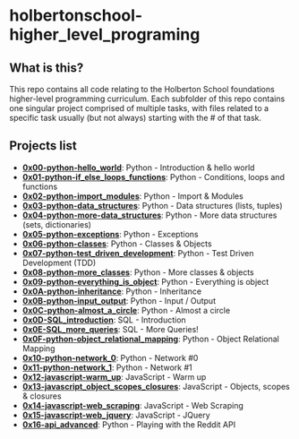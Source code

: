 # holbertonschool-higher_level_programing

## What is this?

This repo contains all code relating to the Holberton School foundations higher-level programming curriculum.
Each subfolder of this repo contains one singular project comprised of multiple tasks, with files related to a specific task usually (but not always) starting with the # of that task.

## Projects list
* **[0x00-python-hello_world](https://github.com/ThibaudP/holbertonschool-higher_level_programming/tree/main/0x00-python-hello_world)**: Python - Introduction & hello world
* **[0x01-python-if_else_loops_functions](https://github.com/ThibaudP/holbertonschool-higher_level_programming/tree/main/0x01-python-if_else_loops_functions)**: Python - Conditions, loops and functions
* **[0x02-python-import_modules](https://github.com/ThibaudP/holbertonschool-higher_level_programming/tree/main/0x02-python-import_modules)**: Python - Import & Modules
* **[0x03-python-data_structures](https://github.com/ThibaudP/holbertonschool-higher_level_programming/tree/main/0x03-python-data_structures)**: Python - Data structures (lists, tuples)
* **[0x04-python-more-data_structures](https://github.com/ThibaudP/holbertonschool-higher_level_programming/tree/main/0x04-python-more_data_structures)**: Python - More data structures (sets, dictionaries)
* **[0x05-python-exceptions](https://github.com/ThibaudP/holbertonschool-higher_level_programming/tree/main/0x05-python-exceptions)**: Python - Exceptions
* **[0x06-python-classes](https://github.com/ThibaudP/holbertonschool-higher_level_programming/tree/main/0x06-python-classes)**: Python - Classes & Objects
* **[0x07-python-test_driven_development](https://github.com/ThibaudP/holbertonschool-higher_level_programming/tree/main/0x07-test_driven_development)**: Python - Test Driven Development (TDD)
* **[0x08-python-more_classes](https://github.com/ThibaudP/holbertonschool-higher_level_programming/tree/main/0x08-python-more_classes)**: Python - More classes & objects
* **[0x09-python-everything_is_object](https://github.com/ThibaudP/holbertonschool-higher_level_programming/tree/main/0x09-python-everything_is_object)**: Python - Everything is object
* **[0x0A-python-inheritance](https://github.com/ThibaudP/holbertonschool-higher_level_programming/tree/main/0x0A-python-inheritance)**: Python - Inheritance
* **[0x0B-python-input_output](https://github.com/ThibaudP/holbertonschool-higher_level_programming/tree/main/0x0B-python-input_output)**: Python - Input / Output
* **[0x0C-python-almost_a_circle](https://github.com/ThibaudP/holbertonschool-higher_level_programming/tree/main/0x0C-python-almost_a_circle)**: Python - Almost a circle
* **[0x0D-SQL_introduction](https://github.com/ThibaudP/holbertonschool-higher_level_programming/tree/main/0x0D-SQL_introduction)**: SQL - Introduction
* **[0x0E-SQL_more_queries](https://github.com/ThibaudP/holbertonschool-higher_level_programming/tree/main/0x0E-SQL_more_queries)**: SQL - More Queries!
* **[0x0F-python-object_relational_mapping](https://github.com/ThibaudP/holbertonschool-higher_level_programming/tree/main/0x0F-python-object_relational_mapping)**: Python - Object Relational Mapping
* **[0x10-python-network_0](https://github.com/ThibaudP/holbertonschool-higher_level_programming/tree/main/0x10-python-network_0)**: Python - Network #0
* **[0x11-python-network_1](https://github.com/ThibaudP/holbertonschool-higher_level_programming/tree/main/0x11-python-network_1)**: Python - Network #1
* **[0x12-javascript-warm_up](https://github.com/ThibaudP/holbertonschool-higher_level_programming/tree/main/0x12-javascript-warm_up)**: JavaScript - Warm up
* **[0x13-javascript_object_scopes_closures](https://github.com/ThibaudP/holbertonschool-higher_level_programming/tree/main/0x13-javascript_object_scopes_closures)**: JavaScript - Objects, scopes & closures
* **[0x14-javascript-web_scraping](https://github.com/ThibaudP/holbertonschool-higher_level_programming/tree/main/0x14-javascript-web_scraping)**: JavaScript - Web Scraping
* **[0x15-javascript-web_jquery](https://github.com/ThibaudP/holbertonschool-higher_level_programming/tree/main/0x15-javascript-web_jquery)**: JavaScript - JQuery
* **[0x16-api_advanced](https://github.com/ThibaudP/holbertonschool-higher_level_programming/tree/main/0x16-api_advanced)**: Python - Playing with the Reddit API
